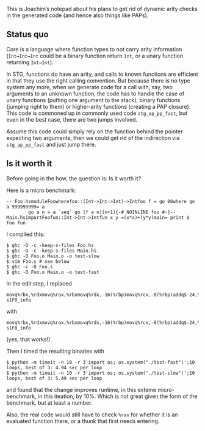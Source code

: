 
This is Joachim’s notepad about his plans to get rid of dynamic arity checks in the generated code (and hence also things like PAPs).

## Status quo


Core is a language where function types to not carry arity information (`Int→Int→Int` could be a binary function return `Int`, or a unary function returning `Int→Int`).


In STG, functions do have an arity, and calls to known functions are efficient in that they use the right calling convention. But because there is no type system any more, when we generate code for a call with, say, two arguments to an unknown function, the code has to handle the case of unary functions (putting one argument to the stack), binary functions (jumping right to them) or higher-arity functions (creating a PAP closure). This code is commoned up in commonly used code `stg_ap_pp_fast`, but even in the best case, there are two jumps involved.


Assume this code could simply rely on the function behind the pointer expecting two arguments, then we could get rid of the indirection via `stg_ap_pp_fast` and just jump there.

## Is it worth it


Before going in the how, the question is: Is it worth it?


Here is a micro benchmark:

```
-- Foo.hsmoduleFoowherefoo::(Int->Int->Int)->Intfoo f = go 00where go a 999999999= a
        go a n = a `seq` go (f a n)(n+1){-# NOINLINE foo #-}-- Main.hsimportFoofun::Int->Int->Intfun x y =(x*x)+(y*y)main= print $ foo fun
```


I compiled this:

```
$ ghc -O -c -keep-s-files Foo.hs
$ ghc -O -c -keep-s-files Main.hs
$ ghc -O Foo.o Main.o -o test-slow
$ vim Foo.s # see below
$ ghc -c -O Foo.s
$ ghc -O Foo.o Main.o -o test-fast
```


In the edit step, I replaced

```
movq%rbx,%rdxmovq%rax,%rbxmovq%rdx,-16(%rbp)movq%rcx,-8(%rbp)addq$-24,%rbpjmpstg_ap_pp_fast.sizes1F8_info,.-s1F8_info
```


with

```
movq%rbx,%rdxmovq%rax,%rbxmovq%rdx,-16(%rbp)movq%rcx,-8(%rbp)addq$-24,%rbpjmp*-2(%rax).sizes1F8_info,.-s1F8_info
```


(yes, that works!)


Then I timed the resulting binaries with

```
$ python -m timeit -n 10 -r 3'import os; os.system("./test-fast")';10 loops, best of 3: 4.94 sec per loop
$ python -m timeit -n 10 -r 3'import os; os.system("./test-slow")';10 loops, best of 3: 5.49 sec per loop
```


and found that the change improves runtime, in this exteme micro-benchmark, in this iteation, by 10%. Which is not great given the form of the benchmark, but at least a number.


Also, the real code would still have to check `%rax` for whether it is an evaluated function there, or a thunk that first needs entering.

